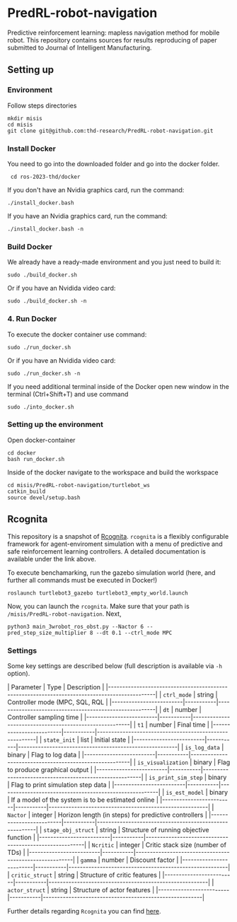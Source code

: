 # PredRL-robot-navigation

Predictive reinforcement learning: mapless navigation method for mobile robot.
This repository contains sources for results reproducing of paper submitted to Journal of Intelligent Manufacturing.

## Setting up

### Environment

Follow steps directories

```
mkdir misis
cd misis
git clone git@github.com:thd-research/PredRL-robot-navigation.git
```

### Install Docker

You need to go into the downloaded folder and go into the docker folder.



``` cd ros-2023-thd/docker```
    

If you don't have an Nvidia graphics card, run the command:

    
```./install_docker.bash```
    
    
If you have an Nvidia graphics card, run the command:

   
   ```./install_docker.bash -n```
   
    
### Build Docker
We already have a ready-made environment and you just need to build it:

```sudo ./build_docker.sh```
    
Or if you have an Nvidida video card:

 ```sudo ./build_docker.sh -n```

### 4. Run Docker

To execute the docker container use command:

   
   ```sudo ./run_docker.sh```

Or if you have an Nvidida video card:

  
  ```sudo ./run_docker.sh -n```

    
If you need additional terminal inside of the Docker open new window in the terminal (Ctrl+Shift+T) and use command

    
    sudo ./into_docker.sh
    

### Setting up the environment

Open docker-container

```
cd docker
bash run_docker.sh 
```

Inside of the docker navigate to the workspace and build the workspace

```
cd misis/PredRL-robot-navigation/turtlebot_ws
catkin_build
source devel/setup.bash
```

## Rcognita

This repository is a snapshot of [Rcognita](https://github.com/AIDynamicAction/rcognita.git).
```rcognita``` is a flexibly configurable framework for agent-enviroment simulation with a menu of predictive and safe reinforcement learning controllers. A detailed documentation is available under the link above.

To execute benchamarking, run the gazebo simulation world (here, and further all commands must be executed in Docker!)

```
roslaunch turtlebot3_gazebo turtlebot3_empty_world.launch
```

Now, you can launch the ```rcognita```. Make sure that your path is ```/misis/PredRL-robot-navigation```. 
Next,

```cd rcognita/presets
python3 main_3wrobot_ros_obst.py --Nactor 6 --pred_step_size_multiplier 8 --dt 0.1 --ctrl_mode MPC
```

### Settings

Some key settings are described below (full description is available via
``-h`` option).


| Parameter               | Type      | Description                                            |
|----------------------------------------------------------------------------------------------|
| ``ctrl_mode``           | string    | Controller mode  (MPC, SQL, RQL                        |
|-------------------------|-----------|--------------------------------------------------------|
| ``dt``                  | number    | Controller sampling time                               |
|-------------------------|-----------|--------------------------------------------------------|
| ``t1``                  | number    | Final time                                             |
|-------------------------|-----------|--------------------------------------------------------|
| ``state_init``          | list      | Initial state                                          |
|-------------------------|-----------|--------------------------------------------------------|
| ``is_log_data``         | binary    | Flag to log data                                       |
|-------------------------|-----------|--------------------------------------------------------|
| ``is_visualization``    | binary    | Flag to produce graphical output                       |
|-------------------------|-----------|--------------------------------------------------------|
| ``is_print_sim_step``   | binary    | Flag to print simulation step data                     |
|-------------------------|-----------|--------------------------------------------------------|
| ``is_est_model``        | binary    | If a model of the system is to be estimated online     |
|-------------------------|-----------|--------------------------------------------------------|
| ``Nactor``              | integer   | Horizon length (in steps) for predictive controllers   |
|-------------------------|-----------|--------------------------------------------------------|
| ``stage_obj_struct``    | string    | Structure of running objective function                |
|-------------------------|-----------|--------------------------------------------------------|
| ``Ncritic``             | integer   | Critic stack size (number of TDs)                      |
|-------------------------|-----------|--------------------------------------------------------|
| ``gamma``               | number    | Discount factor                                        |
|-------------------------|-----------|--------------------------------------------------------|
| ``critic_struct``       | string    | Structure of critic features                           |
|-------------------------|-----------|--------------------------------------------------------|
| ``actor_struct``        | string    | Structure of actor features                            |
|-------------------------|-----------|--------------------------------------------------------|


Further details regarding ```Rcognita``` you can find [here](https://github.com/thd-research/PredRL-robot-navigation/tree/main/rcognita).